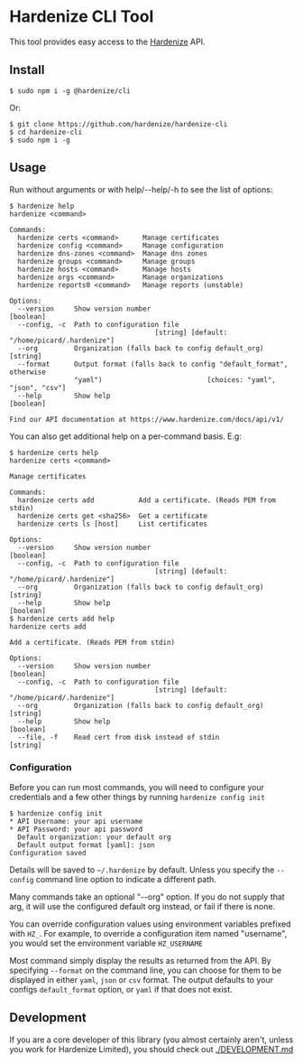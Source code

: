# Hardenize CLI Tool

This tool provides easy access to the [Hardenize](https://www.hardenize.com) API.

## Install

```shell
$ sudo npm i -g @hardenize/cli
```

Or:

```shell
$ git clone https://github.com/hardenize/hardenize-cli
$ cd hardenize-cli
$ sudo npm i -g
```

## Usage

Run without arguments or with help/--help/-h to see the list of options:

```shell
$ hardenize help
hardenize <command>

Commands:
  hardenize certs <command>      Manage certificates
  hardenize config <command>     Manage configuration
  hardenize dns-zones <command>  Manage dns zones
  hardenize groups <command>     Manage groups
  hardenize hosts <command>      Manage hosts
  hardenize orgs <command>       Manage organizations
  hardenize reports0 <command>   Manage reports (unstable)

Options:
  --version     Show version number                                     [boolean]
  --config, -c  Path to configuration file
                                    [string] [default: "/home/picard/.hardenize"]
  --org         Organization (falls back to config default_org)          [string]
  --format      Output format (falls back to config "default_format", otherwise
                "yaml")                          [choices: "yaml", "json", "csv"]
  --help        Show help                                               [boolean]

Find our API documentation at https://www.hardenize.com/docs/api/v1/
```

You can also get additional help on a per-command basis. E.g:

```shell
$ hardenize certs help
hardenize certs <command>

Manage certificates

Commands:
  hardenize certs add           Add a certificate. (Reads PEM from stdin)
  hardenize certs get <sha256>  Get a certificate
  hardenize certs ls [host]     List certificates

Options:
  --version     Show version number                                     [boolean]
  --config, -c  Path to configuration file
                                    [string] [default: "/home/picard/.hardenize"]
  --org         Organization (falls back to config default_org)          [string]
  --help        Show help                                               [boolean]
$ hardenize certs add help
hardenize certs add

Add a certificate. (Reads PEM from stdin)

Options:
  --version     Show version number                                     [boolean]
  --config, -c  Path to configuration file
                                    [string] [default: "/home/picard/.hardenize"]
  --org         Organization (falls back to config default_org)          [string]
  --help        Show help                                               [boolean]
  --file, -f    Read cert from disk instead of stdin                     [string]
```

### Configuration

Before you can run most commands, you will need to configure your credentials and
a few other things by running `hardenize config init`

```shell
$ hardenize config init
* API Username: your api username
* API Password: your api password
  Default organization: your default org
  Default output format [yaml]: json
Configuration saved
```

Details will be saved to `~/.hardenize` by default. Unless you specify the `--config`
command line option to indicate a different path.

Many commands take an optional "--org" option. If you do not supply that arg, it will
use the configured default org instead, or fail if there is none.

You can override configuration values using environment variables prefixed with `HZ_`.
For example, to override a configuration item named "username", you would set the
environment variable `HZ_USERNAME`

Most command simply display the results as returned from the API. By specifying
`--format` on the command line, you can choose for them to be displayed in either
`yaml`, `json` or `csv` format. The output defaults to your configs `default_format` option,
or `yaml` if that does not exist.

## Development

If you are a core developer of this library (you almost certainly aren't, unless you work for
Hardenize Limited), you should check out [./DEVELOPMENT.md](DEVELOPMENT.md)